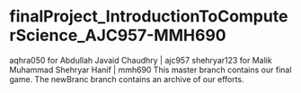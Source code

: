 # finalProject_IntroductionToComputerScience_AJC957-MMH690
aqhra050 for Abdullah Javaid Chaudhry | ajc957
shehryar123 for Malik Muhammad Shehryar Hanif | mmh690
This master branch contains our final game.
The newBranc branch contains an archive of our efforts.
